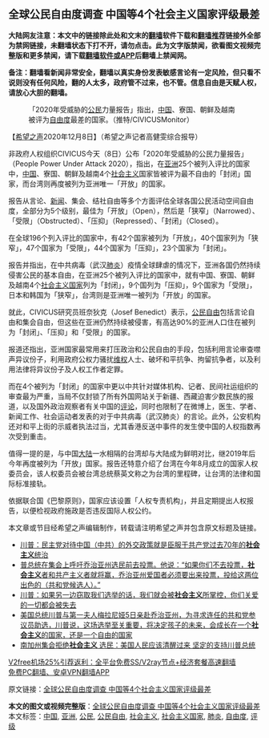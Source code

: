  <h2>全球公民自由度调查 中国等4个社会主义国家评级最差</h2> <p class="notice"><b>大陆网友注意：本文中的链接除此处和文末的<a href="https://github.com/bannedbook/fanqiang" >翻墙</a>软件下载和<a href="https://github.com/killgcd/justmysocks/blob/master/README.md">翻墙推荐</a>链接外全部为禁网链接，未翻墙状态下打不开，请勿点击。此为文字版禁闻，欲看图文视频完整版和更多禁闻，请下载<a href="https://github.com/bannedbook/fanqiang">翻墙软件或APP</a>后翻墙上禁闻网。</p><p>备注：翻墙看新闻非常安全，翻墙以真实身份发表敏感言论有一定风险，但只看不说则没有任何风险，翻的人太多，政府管不过来，也不管。信息自由是天赋人权，请放心大胆的翻墙。</b></p>  <div class="entry"> <figure><figcaption>「2020年受威胁的<a href="https://www.bannedbook.org/bnews/tag/%e5%85%ac%e6%b0%91/" class="st_tag internal_tag" rel="tag" title="标签 公民 下的日志">公民</a>力量报告」指出，<a href="https://www.bannedbook.org/bnews/tag/%E4%B8%AD%E5%9B%BD/" class="st_tag internal_tag" rel="tag" title="标签 中国 下的日志">中国</a>、寮国、朝鲜及越南被评为<a href="https://www.bannedbook.org/bnews/tag/%E8%87%AA%E7%94%B1%E5%BA%A6/" class="st_tag internal_tag" rel="tag" title="标签 自由度 下的日志">自由度</a>最差的国家。（推特/CIVICUSMonitor）</figcaption></figure> <p>【<span class='wp_keywordlink_affiliate'><a href="https://www.soundofhope.org" title="希望之声" target="_blank">希望之声</a></span>2020年12月8日】（希望之声记者高健雯综合报导）</p> <p>非政府人权组织CIVICUS今天（8日）公布「2020年受威胁的公民力量报告」（People Power Under Attack 2020），指出，在<a href="https://www.bannedbook.org/bnews/tag/%e4%ba%9a%e6%b4%b2/" class="st_tag internal_tag" rel="tag" title="标签 亚洲 下的日志">亚洲</a>25个被列入评比的国家中，<span class='wp_keywordlink_affiliate'><a href="https://www.bannedbook.org/" title="中国" target="_blank">中国</a></span>、寮国、朝鲜及越南4个<a href="https://www.bannedbook.org/bnews/tag/%e7%a4%be%e4%bc%9a%e4%b8%bb%e4%b9%89/" class="st_tag internal_tag" rel="tag" title="标签 社会主义 下的日志">社会主义</a>国家皆被评为最不自由的「封闭」国家，而台湾则再度被列为亚洲唯一「开放」的国家。</p> <p>报告从言论、<span class='wp_keywordlink_affiliate'><a href="https://www.bannedbook.org/" title="新闻">新闻</a></span>、集会、结社自由等多个方面评估全球各国公民活动空间自由度，全部分为5个级别，最佳为「开放」（Open），然后是「狭窄」（Narrowed）、「受限」（Obstructed）、「压抑」（Repressed）、「封闭」（Closed）。</p>  <p>在全球196个列入评比的国家中，有42个国家被列为「开放」，40个国家列为「狭窄」，47个国家为「受限」，44个国家为「压抑」，23个国家为「封闭」。</p> <p>报告并指出，在中共病毒（武汉<a href="https://www.bannedbook.org/bnews/tag/%e8%82%ba%e7%82%8e/" class="st_tag internal_tag" rel="tag" title="标签 肺炎 下的日志">肺炎</a>）疫情全球肆虐的情况下，亚洲各国仍然持续侵害公民的基本自由，在亚洲25个被列入评比的国家中，就有中国、寮国、朝鲜及越南4个<a href="https://www.bannedbook.org/bnews/tag/%E7%A4%BE%E4%BC%9A%E4%B8%BB%E4%B9%89%E5%9B%BD%E5%AE%B6/" class="st_tag internal_tag" rel="tag" title="标签 社会主义国家 下的日志">社会主义国家</a>列为「封闭」，9个国列为「压抑」，9个国家为「受限」，日本和韩国为「狭窄」，台湾则是亚洲唯一被列为「开放」的国家。</p> <p>就此，CIVICUS研究员班奈狄克（Josef Benedict）表示，<a href="https://www.bannedbook.org/bnews/tag/%E5%85%AC%E6%B0%91%E8%87%AA%E7%94%B1/" class="st_tag internal_tag" rel="tag" title="标签 公民自由 下的日志">公民自由</a>包括言论自由和集会自由，但这些在亚洲仍然持续被侵害，有高达90%的亚洲人口住在被列为「封闭」、「压抑」和「受限」的国家。</p>  <p>报道还指出，亚洲国家最常用来打压政治和公民自由的手段，包括利用言论审查噤声异议份子，利用政府公权力骚扰<span class='wp_keywordlink_affiliate'><a href="https://www.bannedbook.org/bnews/weiquan/" title="维权" target="_blank">维权</a></span>人士、破坏和平抗争、拘留抗争者，以及利用法律将异议份子及人权工作者定罪。</p> <p>而在4个被列为「封闭」的国家中更以中共针对媒体机构、记者、民间社运组织的审查最为严重，当局不仅封锁了所有外国网站关于新疆、西藏迫害少数民族的报道，以及国外政治观察者有关中国的<span class='wp_keywordlink_affiliate'><a href="https://www.bannedbook.org/bnews/comments/" title="新闻评论" target="_blank">评论</a></span>，同时也限制了在微博上，医生、学者、新闻工作、社会运动者发表的对于中共病毒（武汉肺炎）的言论。此外，公安机构还对和平上街的示威者执法过当，尤其香港反送中事件的发生使中国的人权指数再次受到重击。</p> <p>值得一提的是，与中国<span class='wp_keywordlink_affiliate'><a href="https://www.bannedbook.org/" title="大陆" target="_blank">大陆</a></span>一水相隔的台湾却与大陆成为鲜明对比，继2019年后今年再度被列为「开放」国家。报告还特意介绍了台湾在今年8月成立的国家人权委员会，该人权委员会被台湾总统蔡英文称之为台湾的里程碑，让台湾的法律和国际标准接轨。</p>  <p>依据联合国《巴黎原则》，国家应该设置「人权专责机构」，并且定期提出人权报告，以便检视政府施政是否违反国际人权公约。</p> <p>本文章或节目经希望之声编辑制作，转载请注明希望之声并包含原文标题及链接。</p> <ul class='op-related-articles' title='相关阅读'> <li><a href='https://www.bannedbook.org/bnews/bannedvideo/20201208/1444167.html' target='_blank'>川普：民主党对待中国（中共）的外交政策就是臣服于共产党过去70年的<b>社会主义</b>统治</a></li> <li><a href='https://www.bannedbook.org/bnews/bannedvideo/20201208/1444166.html' target='_blank'>普总统在集会上呼吁乔治亚州选民前去投票。他说：“如果你们不去投票，<b>社会主义</b>者和共产主义者就将赢，乔治亚州爱国者必须要出来投票，投给这两位出色的（共和党候选人）。”</a></li> <li><a href='https://www.bannedbook.org/bnews/bannedvideo/20201208/1444165.html' target='_blank'>川普：如果另一边窃取我们选举的话，我们就会被<b>社会主义</b>所掌控，你们关爱的一切都会被失去</a></li> <li><a href='https://www.bannedbook.org/bnews/bannedvideo/20201208/1444117.html' target='_blank'>美国总统川普与第一夫人梅拉尼娅5日亲赴乔治亚州，为寻求连任的共和党参议员助选，川普说，这场选举至关重要，将决定孩子的未来，会成长在一个<b>社会主义</b>的国家，还是一个自由的国家</a></li> <li><a href='https://www.bannedbook.org/bnews/bannedvideo/20201208/1443989.html' target='_blank'>南加州集会拒绝<b>社会主义</b>  选民：美国人民应该清醒过来 坚定的支持川普总统</a></li> </ul> <p class="texttj"> <a href="https://www.bannedbook.org/forum23/topic22702.html" target="_blank">V2free机场25%引荐返利：全平台免费SS/V2ray节点+经济套餐高速翻墙</a><br/> <a href="https://github.com/bannedbook/fanqiang/wiki/%E7%A6%81%E9%97%BB%E7%BD%91%E5%AE%89%E5%8D%93%E7%BF%BB%E5%A2%99%E6%96%B0%E9%97%BBAPP" target="_blank">免费PC翻墙、安卓VPN翻墙APP</a></p><p>原文链接：<a class="src_link"  href="https://www.soundofhope.org/post/451471" target="_blank">全球公民自由度调查 中国等4个社会主义国家评级最差</a></p> <a name='sharetosocial'></a>       <div><b>本文的图文或视频完整版</b>：<a href='https://www.bannedbook.org/bnews/comments/20201208/1444191.html'>全球公民自由度调查 中国等4个社会主义国家评级最差</a></div>  </div><!--END ENTRY--> <div class="postfooter"> <div>本文标签：<a href="https://www.bannedbook.org/bnews/tag/%E4%B8%AD%E5%9B%BD/" rel="tag">中国</a>, <a href="https://www.bannedbook.org/bnews/tag/%e4%ba%9a%e6%b4%b2/" rel="tag">亚洲</a>, <a href="https://www.bannedbook.org/bnews/tag/%e5%85%ac%e6%b0%91/" rel="tag">公民</a>, <a href="https://www.bannedbook.org/bnews/tag/%E5%85%AC%E6%B0%91%E8%87%AA%E7%94%B1/" rel="tag">公民自由</a>, <a href="https://www.bannedbook.org/bnews/tag/%e7%a4%be%e4%bc%9a%e4%b8%bb%e4%b9%89/" rel="tag">社会主义</a>, <a href="https://www.bannedbook.org/bnews/tag/%E7%A4%BE%E4%BC%9A%E4%B8%BB%E4%B9%89%E5%9B%BD%E5%AE%B6/" rel="tag">社会主义国家</a>, <a href="https://www.bannedbook.org/bnews/tag/%e8%82%ba%e7%82%8e/" rel="tag">肺炎</a>, <a href="https://www.bannedbook.org/bnews/tag/%E8%87%AA%E7%94%B1%E5%BA%A6/" rel="tag">自由度</a>, <a href="https://www.bannedbook.org/bnews/tag/%E8%AF%84%E7%BA%A7/" rel="tag">评级</a></div>  </div><!--END POSTFOOTER--> 